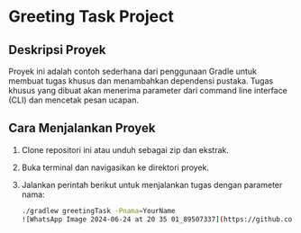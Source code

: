 # Greeting Task Project

## Deskripsi Proyek

Proyek ini adalah contoh sederhana dari penggunaan Gradle untuk membuat tugas khusus dan menambahkan dependensi pustaka. Tugas khusus yang dibuat akan menerima parameter dari command line interface (CLI) dan mencetak pesan ucapan.

## Cara Menjalankan Proyek

1. Clone repositori ini atau unduh sebagai zip dan ekstrak.
2. Buka terminal dan navigasikan ke direktori proyek.
3. Jalankan perintah berikut untuk menjalankan tugas dengan parameter nama:

   ```sh
   ./gradlew greetingTask -Pnama=YourName
   ![WhatsApp Image 2024-06-24 at 20 35 01_89507337](https://github.com/Devialijay/Homework18/assets/170807948/d09bfbe3-ecb1-419b-b4b3-9c996112a8a0)

